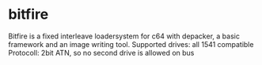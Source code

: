 # bitfire
Bitfire is a fixed interleave loadersystem for c64 with depacker, a basic framework and an image writing tool.
Supported drives: all 1541 compatible
Protocoll: 2bit ATN, so no second drive is allowed on bus
